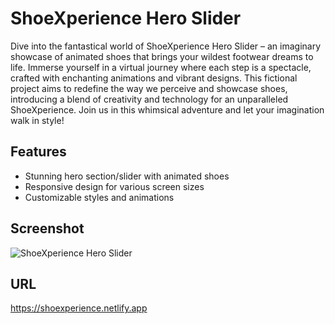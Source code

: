 
#    ShoeXperience Hero Slider

Dive into the fantastical world of ShoeXperience Hero Slider – an imaginary showcase of animated shoes that brings your wildest footwear dreams to life. Immerse yourself in a virtual journey where each step is a spectacle, crafted with enchanting animations and vibrant designs. This fictional project aims to redefine the way we perceive and showcase shoes, introducing a blend of creativity and technology for an unparalleled ShoeXperience. Join us in this whimsical adventure and let your imagination walk in style!

## Features


- Stunning hero section/slider with animated shoes
- Responsive design for various screen sizes
- Customizable styles and animations

## Screenshot

![ShoeXperience Hero Slider](https://i.imgur.com/zaIydC1.png)

## URL

https://shoexperience.netlify.app
